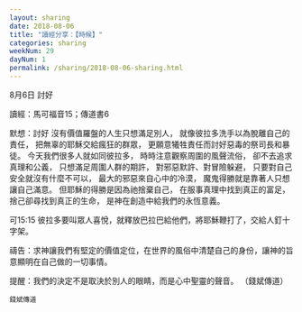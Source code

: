 ```yaml
---
layout: sharing
date: 2018-08-06
title: "讀經分享：【時候】"
categories: sharing
weekNum: 29
dayNum: 1
permalink: /sharing/2018-08-06-sharing.html
---
```

8月6日 討好

讀經：馬可福音15；傳道書6

默想：討好
沒有價值羅盤的人生只想滿足別人，
就像彼拉多洗手以為脫離自己的責任，
把無辜的耶穌交給瘋狂的群眾，
更願意犧牲責任而討好惡毒的祭司長和暴徒。
今天我們很多人就如同彼拉多，
時時注意觀察周圍的風聲流俗，
卻不去追求真理和公義，
只想滿足周圍人群的期許，
對邪惡默許、對冒險躲避，
只要對自己安全就沒有什麼不可以，
最大的邪惡來自心中的冷漠，
魔鬼得勝就是靠著人只想讓自己滿意。
但耶穌的得勝是因為祂捨棄自己，
在服事真理中找到真正的富足，
捨己卻尋找到真正的生命，
是神在創造中給我們的永恆意義。

可15:15 彼拉多要叫眾人喜悅，就釋放巴拉巴給他們，將耶穌鞭打了，交給人釘十字架。

禱告：求神讓我們有堅定的價值定位，在世界的風俗中清楚自己的身份，讓神的旨意顯明在自己做的一切事情。

提醒：我們的決定不是取決於別人的眼睛，而是心中聖靈的聲音。
（錢斌傳道）


`錢斌傳道`
